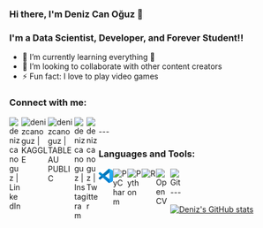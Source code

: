### Hi there, I'm Deniz Can Oğuz 👋 

### I'm a Data Scientist, Developer, and Forever Student!!

- 🌱 I’m currently learning everything 🤣
- 👯 I’m looking to collaborate with other content creators
- ⚡ Fun fact: I love to play video games 

### Connect with me:


[<img align="left" alt="denizcanoguz | LinkedIn" width="22px" src="https://user-images.githubusercontent.com/62206442/144138463-6e1a1009-3562-489a-8735-fa0b42056ffe.png" />][linkedin]
[<img align="left" alt="denizcanoguz | KAGGLE" width="48px" src="https://user-images.githubusercontent.com/19577817/144139810-0670f5c9-7dec-49f9-b135-d9fdc1116701.png" />][kaggle]
[<img align="left" alt="denizcanoguz | TABLEAU PUBLIC" width="48px" src="https://user-images.githubusercontent.com/19577817/144140422-47f3dd6e-1349-400d-a104-127029254c70.png" />][tableau]
[<img align="left" alt="denizcanoguz | Instagram" width="22px" src="https://user-images.githubusercontent.com/62206442/144138427-d2bbddb4-2ccf-457a-833b-5c31404fece8.png" />][instagram]
[<img align="left" alt="denizcanoguz | Twitter" width="22px" src="https://user-images.githubusercontent.com/62206442/144138529-f99ba513-c423-46a6-a770-8baa9dc29b3a.png" />][twitter]




<br />
---

### Languages and Tools:

<img align="left" alt="Visual Studio Code" width="26px" src="https://raw.githubusercontent.com/github/explore/80688e429a7d4ef2fca1e82350fe8e3517d3494d/topics/visual-studio-code/visual-studio-code.png" />
<img align="left" alt="PyCharm" width="26px" src="https://user-images.githubusercontent.com/19577817/144140757-39881aa8-cbda-4c27-8a76-48272280f140.png" />
<img align="left" alt="Python" width="26px" src="https://user-images.githubusercontent.com/62206442/144138021-760e34a1-1ad7-478b-99ca-1d6a6824d60d.png" />
<img align="left" alt="R" width="26px" src="https://user-images.githubusercontent.com/19577817/144139251-77b527be-9701-46e1-bb18-e3bcc301607d.png" />
<img align="left" alt="OpenCV" width="26px" src="https://user-images.githubusercontent.com/62206442/144134752-d55809f1-dfce-4293-a7db-dd4085bb8728.png" />
<img align="left" alt="Git" width="26px" src="https://user-images.githubusercontent.com/62206442/144137610-df54b9ce-9e24-4547-afc7-b56144ccd932.png" />




<br />
<br />
---

[![Deniz's GitHub stats](https://github-readme-stats.vercel.app/api?username=denizcanoguz&show_icons=true&theme=aura)](https://github.com/denizcanoguz/github-readme-stats)

[twitter]: https://twitter.com/DenizC_O
[instagram]: https://www.instagram.com/denizcnogz/
[linkedin]: https://www.linkedin.com/in/denizcanoguz/
[kaggle]: https://www.kaggle.com/denizcanoguz
[tableau]: https://public.tableau.com/app/profile/denizcanoguz#!/?newProfile=&activeTab=0

